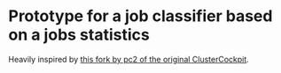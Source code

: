 # Prototype for a job classifier based on a jobs statistics

Heavily inspired by [this fork by pc2 of the original ClusterCockpit](https://github.com/pc2/ClusterCockpit/tree/master/contrib/pc2/bnd).


